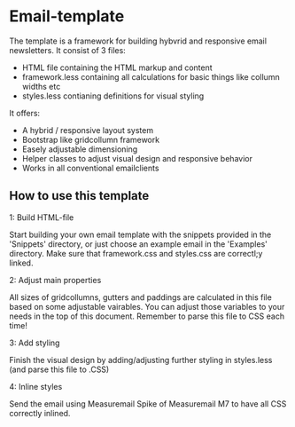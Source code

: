 # Email-template

The template is a framework for building hybvrid and responsive email newsletters. 
It consist of 3 files:

- HTML file containing the HTML markup and content
- framework.less containing all calculations for basic things like collumn widths etc
- styles.less contianing definitions for visual styling

It offers:
- A hybrid / responsive layout system
- Bootstrap like gridcollumn framework
- Easely adjustable dimensioning 
- Helper classes to adjust visual design and responsive behavior
- Works in all conventional emailclients 


## How to use this template
1: Build HTML-file

Start building your own email template with the snippets provided in the 'Snippets' directory, or just choose an example email in the 'Examples' directory. Make sure that framework.css and styles.css are correctl;y linked.


2: Adjust main properties

All sizes of gridcollumns, gutters and paddings are calculated in this file based on some adjustable vairables. You can adjust those variables to your needs in the top of this document. Remember to parse this file to CSS each time!


3: Add styling

Finish the visual design by adding/adjusting further styling in styles.less (and parse this file to .CSS)


4: Inline styles

Send the email using Measuremail Spike of Measuremail M7 to have all CSS correctly inlined.
